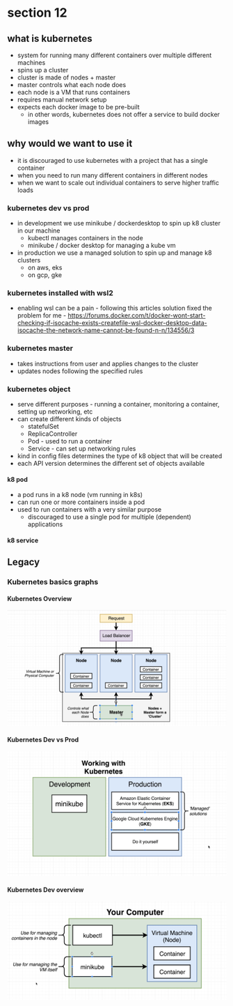 # section 12 

## what is kubernetes
- system for running many different containers over multiple different machines
- spins up a cluster
- cluster is made of nodes + master
- master controls what each node does
- each node is a VM that runs containers
- requires manual network setup
- expects each docker image to be pre-built
  - in other words, kubernetes does not offer a service to build docker images

## why would we want to use it
- it is discouraged to use kubernetes with a project that has a single container
- when you need to run many different containers in different nodes
- when we want to scale out individual containers to serve higher traffic loads

### kubernetes dev vs prod
- in development we use minikube / dockerdesktop to spin up k8 cluster in our machine
  - kubectl manages containers in the node
  - minikube / docker desktop for managing a kube vm
- in production we use a managed solution to spin up and manage k8 clusters
  - on aws, eks
  - on gcp, gke

### kubernetes installed with wsl2
- enabling wsl can be a pain - following this articles solution fixed the problem for me - https://forums.docker.com/t/docker-wont-start-checking-if-isocache-exists-createfile-wsl-docker-desktop-data-isocache-the-network-name-cannot-be-found-n-n/134556/3

### kubernetes master
- takes instructions from user and applies changes to the cluster
- updates nodes following the specified rules

### kubernetes object
- serve different purposes - running a container, monitoring a container, setting up networking, etc
- can create different kinds of objects
  - statefulSet
  - ReplicaController
  - Pod - used to run a container
  - Service - can set up networking rules
- kind in config files determines the type of k8 object that will be created
- each API version determines the different set of objects available

#### k8 pod
- a pod runs in a k8 node (vm running in k8s)
- can run one or more containers inside a pod
- used to run containers with a very similar purpose
  - discouraged to use a single pod for multiple (dependent) applications

#### k8 service



















## Legacy

### Kubernetes basics graphs

#### Kubernetes Overview
![Kubernetes Overview](images/2019-11-17_13h52_22.jpg)

#### Kubernetes Dev vs Prod
![Kubernetes Dev vs Prod](images\2019-11-17_14h08_57.jpg)

#### Kubernetes Dev overview
![Kubernetes Dev overview](images\2019-11-17_14h09_19.jpg)